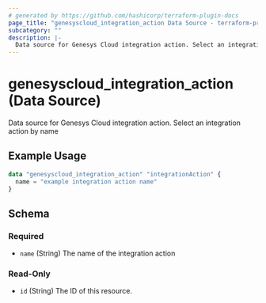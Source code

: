 ```yaml
---
# generated by https://github.com/hashicorp/terraform-plugin-docs
page_title: "genesyscloud_integration_action Data Source - terraform-provider-genesyscloud"
subcategory: ""
description: |-
  Data source for Genesys Cloud integration action. Select an integration action by name
---
```


# genesyscloud_integration_action (Data Source)

Data source for Genesys Cloud integration action. Select an integration action by name

## Example Usage

```terraform
data "genesyscloud_integration_action" "integrationAction" {
  name = "example integration action name"
}
```

<!-- schema generated by tfplugindocs -->
## Schema

### Required

- `name` (String) The name of the integration action

### Read-Only

- `id` (String) The ID of this resource.


